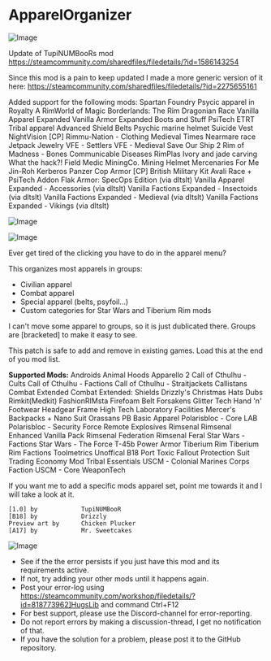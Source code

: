 # ApparelOrganizer

![Image](https://i.imgur.com/buuPQel.png)

Update of TupiNUMBooRs mod
https://steamcommunity.com/sharedfiles/filedetails/?id=1586143254

Since this mod is a pain to keep updated I made a more generic version of it here:
https://steamcommunity.com/sharedfiles/filedetails/?id=2275655161

Added support for the following mods:
Spartan Foundry
Psycic apparel in Royalty
A RimWorld of Magic
Borderlands: The Rim
Dragonian Race
Vanilla Apparel Expanded
Vanilla Armor Expanded
Boots and Stuff
PsiTech
ETRT Tribal apparel
Advanced Shield Belts
Psychic marine helmet
Suicide Vest
NightVision
[CP] Rimmu-Nation - Clothing
Medieval Times
Nearmare race
Jetpack
Jewelry
VFE - Settlers
VFE - Medieval
Save Our Ship 2
Rim of Madness - Bones
Communicable Diseases
RimPlas
Ivory and jade carving
What the hack?!
Field Medic
MiningCo. Mining Helmet
Mercenaries For Me
Jin-Roh Kerberos Panzer Cop Armor
[CP] British Military Kit
Avali Race + PsiTech Addon
Flak Armor: SpecOps Edition (via dltslt)
Vanilla Apparel Expanded - Accessories (via dltslt)
Vanilla Factions Expanded - Insectoids (via dltslt)
Vanilla Factions Expanded - Medieval (via dltslt)
Vanilla Factions Expanded - Vikings (via dltslt)

![Image](https://i.imgur.com/pufA0kM.png)

	
![Image](https://i.imgur.com/Z4GOv8H.png)


Ever get tired of the clicking you have to do in the apparel menu?

This organizes most apparels in groups:
- Civilian apparel
- Combat apparel
- Special apparel (belts, psyfoil...)
- Custom categories for Star Wars and Tiberium Rim mods

I can&apos;t move some apparel to groups, so it is just dublicated there.
Groups are [bracketed] to make it easy to see.

This patch is safe to add and remove in existing games.
Load this at the end of you mod list.


**Supported Mods:**
Androids
Animal Hoods
Apparello 2
Call of Cthulhu - Cults
Call of Cthulhu - Factions
Call of Cthulhu - Straitjackets
Callistans
Combat Extended
Combat Extended: Shields
Drizzly&apos;s Christmas Hats
Dubs Rimkit(Medkit)
FashionRIMsta
Firefoam Belt
Forsakens
Glitter Tech
Hand &apos;n&apos; Footwear
Headgear Frame
High Tech Laboratory Facilities
Mercer&apos;s Backpacks + Nano Suit
Orassans
PB Basic Apparel
Polarisbloc - Core LAB
Polarisbloc - Security Force
Remote Explosives
Rimsenal
Rimsenal Enhanced Vanilla Pack
Rimsenal Federation
Rimsenal Feral
Star Wars - Factions
Star Wars - The Force
T-45b Power Armor
Tiberium Rim
Tiberium Rim Factions
Toolmetrics Unoffical B18 Port
Toxic Fallout Protection Suit
Trading Economy Mod
Tribal Essentials
USCM - Colonial Marines Corps Faction
USCM - Core
WeaponTech


If you want me to add a specific mods apparel set, point me towards it and I will take a look at it.

	[1.0] by			TupiNUMBooR
	[B18] by			Drizzly
	Preview art by		Chicken Plucker
	[A17] by			Mr. Sweetcakes
	

![Image](https://i.imgur.com/PwoNOj4.png)



-  See if the the error persists if you just have this mod and its requirements active.
-  If not, try adding your other mods until it happens again.
-  Post your error-log using https://steamcommunity.com/workshop/filedetails/?id=818773962]HugsLib and command Ctrl+F12
-  For best support, please use the Discord-channel for error-reporting.
-  Do not report errors by making a discussion-thread, I get no notification of that.
-  If you have the solution for a problem, please post it to the GitHub repository.




